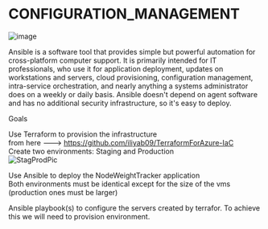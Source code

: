 # CONFIGURATION_MANAGEMENT

![image](https://user-images.githubusercontent.com/16802411/140537162-474cf1be-ab24-4935-a269-e4f6274c0155.png)


Ansible is a software tool that provides simple but powerful automation for cross-platform computer support. It is primarily intended for IT professionals, who use it for application deployment, updates on workstations and servers, cloud provisioning, configuration management, intra-service orchestration, and nearly anything a systems administrator does on a weekly or daily basis. Ansible doesn't depend on agent software and has no additional security infrastructure, so it's easy to deploy.

Goals

Use Terraform to provision the infrastructure</br> from here ---> https://github.com/iliyab09/TerraformForAzure-IaC</br>
Create two environments: Staging and Production</br>
![StagProdPic](https://user-images.githubusercontent.com/16802411/140538232-6f5f8fe5-1f2d-4baa-819c-fd26cf3fb7ba.png)

Use Ansible to deploy the NodeWeightTracker application</br>
Both environments must be identical except for the size of the vms (production ones must be larger)</br>



Ansible playbook(s) to configure the servers created by terrafor. To achieve this we will need to provision environment.
